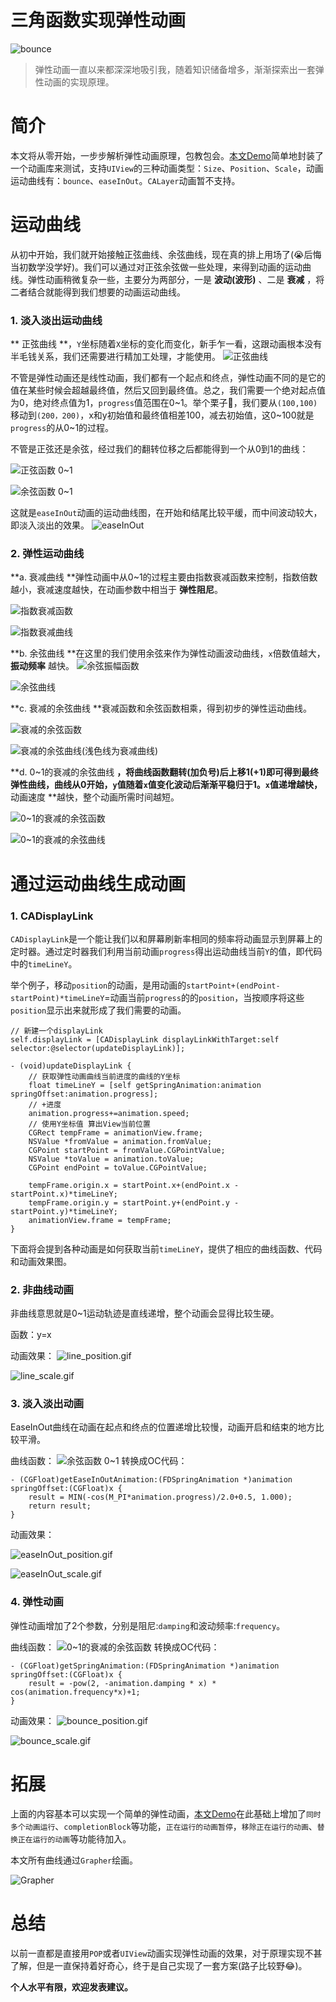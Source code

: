 # 三角函数实现弹性动画

![bounce](http://upload-images.jianshu.io/upload_images/1319710-9a26ccb3e9d384cc.jpeg?imageMogr2/auto-orient/strip%7CimageView2/2/w/1240)

>弹性动画一直以来都深深地吸引我，随着知识储备增多，渐渐探索出一套弹性动画的实现原理。

# 简介
本文将从零开始，一步步解析弹性动画原理，包教包会。[本文Demo](https://github.com/xietao3/SpringAnimationDemo2)简单地封装了一个动画库来测试，支持``UIView``的三种动画类型：``Size``、``Position``、``Scale``，动画运动曲线有：``bounce``、``easeInOut``。``CALayer``动画暂不支持。

# 运动曲线
从初中开始，我们就开始接触正弦曲线、余弦曲线，现在真的排上用场了(😭后悔当初数学没学好)。我们可以通过对正弦余弦做一些处理，来得到动画的运动曲线。弹性动画稍微复杂一些，主要分为两部分，一是 **波动(波形)** 、二是 **衰减** ，将二者结合就能得到我们想要的动画运动曲线。

### 1. 淡入淡出运动曲线
** 正弦曲线 **，``Y``坐标随着``X``坐标的变化而变化，新手乍一看，这跟动画根本没有半毛钱关系，我们还需要进行精加工处理，才能使用。
![正弦曲线](http://upload-images.jianshu.io/upload_images/1319710-05f96d224992fa2b.jpg?imageMogr2/auto-orient/strip%7CimageView2/2/w/320)

不管是弹性动画还是线性动画，我们都有一个起点和终点，弹性动画不同的是它的值在某些时候会超越最终值，然后又回到最终值。总之，我们需要一个绝对起点值为0，绝对终点值为1，``progress``值范围在0~1。举个栗子🌰，我们要从``(100,100)``移动到``(200，200)``，x和y初始值和最终值相差100，减去初始值，这0~100就是``progress``的从0~1的过程。

不管是正弦还是余弦，经过我们的翻转位移之后都能得到一个从0到1的曲线：

![正弦函数 0~1](http://upload-images.jianshu.io/upload_images/1319710-932bcddfc86cbcd2.png?imageMogr2/auto-orient/strip%7CimageView2/2/w/240)


![余弦函数 0~1](http://upload-images.jianshu.io/upload_images/1319710-38c4baf555b0d3b3.png?imageMogr2/auto-orient/strip%7CimageView2/2/w/240)

这就是``easeInOut``动画的运动曲线图，在开始和结尾比较平缓，而中间波动较大，即淡入淡出的效果。
![easeInOut
](http://upload-images.jianshu.io/upload_images/1319710-87bc42c4c6c36e52.jpg?imageMogr2/auto-orient/strip%7CimageView2/2/w/640)


### 2. 弹性运动曲线
**a. 衰减曲线 **弹性动画中从0~1的过程主要由指数衰减函数来控制，指数倍数越小，衰减速度越快，在动画参数中相当于 **弹性阻尼**。

![指数衰减函数](http://upload-images.jianshu.io/upload_images/1319710-b21e3f89d1e68df9.png?imageMogr2/auto-orient/strip%7CimageView2/2/w/240)

![指数衰减曲线](http://upload-images.jianshu.io/upload_images/1319710-6264f2abd3705ad7.png?imageMogr2/auto-orient/strip%7CimageView2/2/w/640)

**b. 余弦曲线 **在这里的我们使用余弦来作为弹性动画波动曲线，``x``倍数值越大，**振动频率** 越快。
![余弦振幅函数](http://upload-images.jianshu.io/upload_images/1319710-92b55a2835db51a6.png?imageMogr2/auto-orient/strip%7CimageView2/2/w/240)


![余弦曲线](http://upload-images.jianshu.io/upload_images/1319710-32a45f4280d12cb8.png?imageMogr2/auto-orient/strip%7CimageView2/2/w/640)

**c. 衰减的余弦曲线 **衰减函数和余弦函数相乘，得到初步的弹性运动曲线。

![衰减的余弦函数](http://upload-images.jianshu.io/upload_images/1319710-e5472a6284d81f95.png?imageMogr2/auto-orient/strip%7CimageView2/2/w/240)

![衰减的余弦曲线(浅色线为衰减曲线)](http://upload-images.jianshu.io/upload_images/1319710-970a17b72672348a.png?imageMogr2/auto-orient/strip%7CimageView2/2/w/640)

**d. 0~1的衰减的余弦曲线 **，将曲线函数翻转(加负号)后上移1(+1)即可得到最终弹性曲线，曲线从0开始，``y``值随着``x``值变化波动后渐渐平稳归于1。``x``值递增越快，** 动画速度 **越快，整个动画所需时间越短。

![0~1的衰减的余弦函数](http://upload-images.jianshu.io/upload_images/1319710-86c4baafb1891680.png?imageMogr2/auto-orient/strip%7CimageView2/2/w/1240)

![0~1的衰减的余弦曲线](http://upload-images.jianshu.io/upload_images/1319710-2d667b4c5eb53f3d.png?imageMogr2/auto-orient/strip%7CimageView2/2/w/640)

# 通过运动曲线生成动画
### 1. CADisplayLink
``CADisplayLink``是一个能让我们以和屏幕刷新率相同的频率将动画显示到屏幕上的定时器。通过定时器我们利用当前动画``progress``得出运动曲线当前``Y``的值，即代码中的``timeLineY``。

举个例子，移动``position``的动画，是用动画的``startPoint+(endPoint-startPoint)*timeLineY``=动画当前``progress``的的``position``，当按顺序将这些``position``显示出来就形成了我们需要的动画。


```
// 新建一个displayLink
self.displayLink = [CADisplayLink displayLinkWithTarget:self selector:@selector(updateDisplayLink)];

- (void)updateDisplayLink {
    // 获取弹性动画曲线当前进度的曲线的Y坐标
    float timeLineY = [self getSpringAnimation:animation springOffset:animation.progress];
    // +进度
    animation.progress+=animation.speed;
    // 使用Y坐标值 算出View当前位置
    CGRect tempFrame = animationView.frame;
    NSValue *fromValue = animation.fromValue;
    CGPoint startPoint = fromValue.CGPointValue;
    NSValue *toValue = animation.toValue;
    CGPoint endPoint = toValue.CGPointValue;
      
    tempFrame.origin.x = startPoint.x+(endPoint.x - startPoint.x)*timeLineY;
    tempFrame.origin.y = startPoint.y+(endPoint.y - startPoint.y)*timeLineY;
    animationView.frame = tempFrame;
}
```

下面将会提到各种动画是如何获取当前``timeLineY``，提供了相应的曲线函数、代码和动画效果图。

### 2. 非曲线动画
非曲线意思就是0~1运动轨迹是直线递增，整个动画会显得比较生硬。

函数：y=x

动画效果：
![line_position.gif](http://upload-images.jianshu.io/upload_images/1319710-d5a452b8df816080.gif?imageMogr2/auto-orient/strip)

![line_scale.gif](http://upload-images.jianshu.io/upload_images/1319710-7f1cc59b4a09e323.gif?imageMogr2/auto-orient/strip)

### 3. 淡入淡出动画
EaseInOut曲线在动画在起点和终点的位置递增比较慢，动画开启和结束的地方比较平滑。

曲线函数：
![余弦函数 0~1](http://upload-images.jianshu.io/upload_images/1319710-38c4baf555b0d3b3.png?imageMogr2/auto-orient/strip%7CimageView2/2/w/240)
转换成OC代码：
```
- (CGFloat)getEaseInOutAnimation:(FDSpringAnimation *)animation springOffset:(CGFloat)x {
    result = MIN(-cos(M_PI*animation.progress)/2.0+0.5, 1.000);
    return result;
}
```
动画效果：

![easeInOut_position.gif](http://upload-images.jianshu.io/upload_images/1319710-ab1b9e446018a073.gif?imageMogr2/auto-orient/strip)

![easeInOut_scale.gif](http://upload-images.jianshu.io/upload_images/1319710-490bd047bffe438e.gif?imageMogr2/auto-orient/strip)

### 4. 弹性动画
弹性动画增加了2个参数，分别是阻尼:``damping``和波动频率:``frequency``。

曲线函数：
![0~1的衰减的余弦函数](http://upload-images.jianshu.io/upload_images/1319710-86c4baafb1891680.png?imageMogr2/auto-orient/strip%7CimageView2/2/w/1240)
转换成OC代码：
```
- (CGFloat)getSpringAnimation:(FDSpringAnimation *)animation springOffset:(CGFloat)x {
    result = -pow(2, -animation.damping * x) * cos(animation.frequency*x)+1;
}
```  
动画效果：
![bounce_position.gif](http://upload-images.jianshu.io/upload_images/1319710-84cf1273d105f391.gif?imageMogr2/auto-orient/strip)

![bounce_scale.gif](http://upload-images.jianshu.io/upload_images/1319710-0ccc79bf30a3f7af.gif?imageMogr2/auto-orient/strip)


# 拓展
上面的内容基本可以实现一个简单的弹性动画，[本文Demo](https://github.com/xietao3/SpringAnimationDemo2)在此基础上增加了``同时多个动画运行``、``completionBlock``等功能，``正在运行的动画暂停``，``移除正在运行的动画``、``替换正在运行的动画``等功能待加入。

本文所有曲线通过``Grapher``绘画。

![Grapher](http://upload-images.jianshu.io/upload_images/1319710-84e3e8dc286b96e7.png?imageMogr2/auto-orient/strip%7CimageView2/2/w/340)

# 总结
以前一直都是直接用``POP``或者``UIView``动画实现弹性动画的效果，对于原理实现不甚了解，但是一直保持着好奇心，终于是自己实现了一套方案(路子比较野😂)。

**个人水平有限，欢迎发表建议。**
